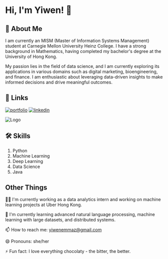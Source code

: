 
# Hi, I'm Yiwen! 👋


## 🚀 About Me
I am currently an MISM (Master of Information Systems Management) student at Carnegie Mellon University Heinz College. I have a strong background in Mathematics, having completed my bachelor's degree at the University of Hong Kong. 

My passion lies in the field of data science, and I am currently exploring its applications in various domains such as digital marketing, bioengineering, and finance. I am enthusiastic about leveraging data-driven insights to make informed decisions and drive meaningful outcomes.


## 🔗 Links
[![portfolio](https://img.shields.io/badge/my_portfolio-000?style=for-the-badge&logo=ko-fi&logoColor=white)](https://github.com/yiwenzcmu)
[![linkedin](https://img.shields.io/badge/linkedin-0A66C2?style=for-the-badge&logo=linkedin&logoColor=white)](https://www.linkedin.com/in/yiwen-emma-zhao/)



![Logo](https://github-readme-stats.vercel.app/api?username=yiwenzcmu&&show_icons=true&title_color=ffffff&icon_color=bb2acf&text_color=daf7dc&bg_color=151515)


## 🛠 Skills
1. Python
2. Machine Learning
3. Deep Learning
4. Data Science
5. Java



## Other Things
👩‍💻 I'm currently working as a data analytics intern and working on machine learning projects at Uber Hong Kong.

🧠 I'm currently learning advanced natural language processing, machine learning with large datasets, and distributed systems.  

📫 How to reach me: yiwenemmaz@gmail.com

😄 Pronouns: she/her

⚡️ Fun fact: I love everything chocolaty - the bitter, the better. 

